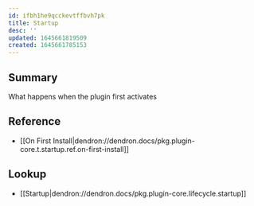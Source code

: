 ```yaml
---
id: ifbh1he9qcckevtffbvh7pk
title: Startup
desc: ''
updated: 1645661819509
created: 1645661785153
---
```


## Summary

What happens when the plugin first activates

## Reference

- [[On First Install|dendron://dendron.docs/pkg.plugin-core.t.startup.ref.on-first-install]]

## Lookup

- [[Startup|dendron://dendron.docs/pkg.plugin-core.lifecycle.startup]]
